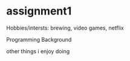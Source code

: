 # assignment1

Hobbies/intersts: brewing, video games, netflix

Programming Background

other things i enjoy doing
